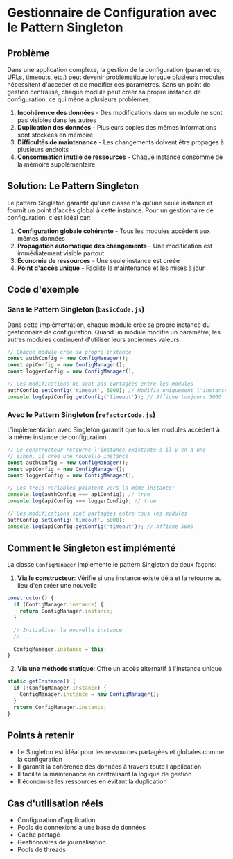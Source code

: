 # Gestionnaire de Configuration avec le Pattern Singleton

## Problème

Dans une application complexe, la gestion de la configuration (paramètres, URLs, timeouts, etc.) peut devenir problématique lorsque plusieurs modules nécessitent d'accéder et de modifier ces paramètres. Sans un point de gestion centralisé, chaque module peut créer sa propre instance de configuration, ce qui mène à plusieurs problèmes:

1. **Incohérence des données** - Des modifications dans un module ne sont pas visibles dans les autres
2. **Duplication des données** - Plusieurs copies des mêmes informations sont stockées en mémoire
3. **Difficultés de maintenance** - Les changements doivent être propagés à plusieurs endroits
4. **Consommation inutile de ressources** - Chaque instance consomme de la mémoire supplémentaire

## Solution: Le Pattern Singleton

Le pattern Singleton garantit qu'une classe n'a qu'une seule instance et fournit un point d'accès global à cette instance. Pour un gestionnaire de configuration, c'est idéal car:

1. **Configuration globale cohérente** - Tous les modules accèdent aux mêmes données
2. **Propagation automatique des changements** - Une modification est immédiatement visible partout
3. **Économie de ressources** - Une seule instance est créée
4. **Point d'accès unique** - Facilite la maintenance et les mises à jour

## Code d'exemple

### Sans le Pattern Singleton (`basicCode.js`)

Dans cette implémentation, chaque module crée sa propre instance du gestionnaire de configuration. Quand un module modifie un paramètre, les autres modules continuent d'utiliser leurs anciennes valeurs.

```javascript
// Chaque module crée sa propre instance
const authConfig = new ConfigManager();
const apiConfig = new ConfigManager();
const loggerConfig = new ConfigManager();

// Les modifications ne sont pas partagées entre les modules
authConfig.setConfig('timeout', 5000); // Modifie uniquement l'instance de auth
console.log(apiConfig.getConfig('timeout')); // Affiche toujours 3000
```

### Avec le Pattern Singleton (`refactorCode.js`)

L'implémentation avec Singleton garantit que tous les modules accèdent à la même instance de configuration.

```javascript
// Le constructeur retourne l'instance existante s'il y en a une
// sinon, il crée une nouvelle instance
const authConfig = new ConfigManager();
const apiConfig = new ConfigManager();
const loggerConfig = new ConfigManager();

// Les trois variables pointent vers la même instance!
console.log(authConfig === apiConfig); // true
console.log(apiConfig === loggerConfig); // true

// Les modifications sont partagées entre tous les modules
authConfig.setConfig('timeout', 5000);
console.log(apiConfig.getConfig('timeout')); // Affiche 5000
```

## Comment le Singleton est implémenté

La classe `ConfigManager` implémente le pattern Singleton de deux façons:

1. **Via le constructeur**: Vérifie si une instance existe déjà et la retourne au lieu d'en créer une nouvelle

```javascript
constructor() {
  if (ConfigManager.instance) {
    return ConfigManager.instance;
  }

  // Initialiser la nouvelle instance
  // ...

  ConfigManager.instance = this;
}
```

2. **Via une méthode statique**: Offre un accès alternatif à l'instance unique

```javascript
static getInstance() {
  if (!ConfigManager.instance) {
    ConfigManager.instance = new ConfigManager();
  }
  return ConfigManager.instance;
}
```

## Points à retenir

- Le Singleton est idéal pour les ressources partagées et globales comme la configuration
- Il garantit la cohérence des données à travers toute l'application
- Il facilite la maintenance en centralisant la logique de gestion
- Il économise les ressources en évitant la duplication

## Cas d'utilisation réels

- Configuration d'application
- Pools de connexions à une base de données
- Cache partagé
- Gestionnaires de journalisation
- Pools de threads
